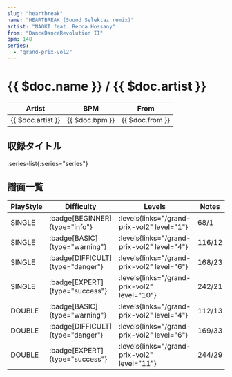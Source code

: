 ```yaml
---
slug: "heartbreak"
name: "HEARTBREAK (Sound Selektaz remix)"
artist: "NAOKI feat. Becca Hossany"
from: "DanceDanceRevolution II"
bpm: 148
series:
  - "grand-prix-vol2"
---
```


# {{ $doc.name }} / {{ $doc.artist }}

|Artist|BPM|From|
|------|---|----|
|{{ $doc.artist }}|{{ $doc.bpm }}|{{ $doc.from }}|

## 収録タイトル

:series-list{:series="series"}

## 譜面一覧

|PlayStyle|Difficulty|Levels|Notes|Movie|
|---------|----------|------|-----|-----|
|SINGLE| :badge[BEGINNER]{type="info"}| :levels{links="/grand-prix-vol2" level="1"}|68/1||
|SINGLE| :badge[BASIC]{type="warning"}| :levels{links="/grand-prix-vol2" level="4"}|116/12||
|SINGLE| :badge[DIFFICULT]{type="danger"}| :levels{links="/grand-prix-vol2" level="6"}|168/23||
|SINGLE| :badge[EXPERT]{type="success"}| :levels{links="/grand-prix-vol2" level="10"}|242/21||
|DOUBLE| :badge[BASIC]{type="warning"}| :levels{links="/grand-prix-vol2" level="4"}|112/13||
|DOUBLE| :badge[DIFFICULT]{type="danger"}| :levels{links="/grand-prix-vol2" level="6"}|169/33||
|DOUBLE| :badge[EXPERT]{type="success"}| :levels{links="/grand-prix-vol2" level="11"}|244/29||
